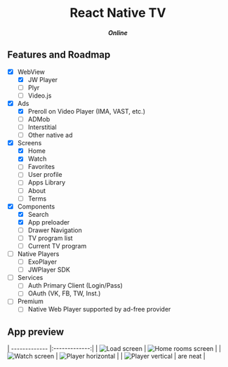 <div align="center">
  <h1>React Native TV</h1>
  <h5>Online</h5>
</div>

## Features and Roadmap

- [x] WebView
    - [x] JW Player
    - [ ] Plyr
    - [ ] Video.js
- [X] Ads
    - [x] Preroll on Video Player (IMA, VAST, etc.)
    - [ ] ADMob
    - [ ] Interstitial 
    - [ ] Other native ad
- [x] Screens
    - [x] Home
    - [x] Watch
    - [ ] Favorites
    - [ ] User profile
    - [ ] Apps Library
    - [ ] About
    - [ ] Terms
- [x] Components
    - [x] Search
    - [x] App preloader
    - [ ] Drawer Navigation
    - [ ] TV program list
    - [ ] Current TV program
- [ ] Native Players
    - [ ] ExoPlayer
    - [ ] JWPlayer SDK
- [ ] Services
    - [ ] Auth Primary Client (Login/Pass)
    - [ ] OAuth (VK, FB, TW, Inst.)
- [ ] Premium
    - [ ] Native Web Player supported by ad-free provider
    
## App preview

| ------------- |:-------------:|
| ![Load screen](screenshots/load.jpg "Load screen")      | ![Home rooms screen](screenshots/home.jpg "Home rooms screen") |
| ![Watch screen](screenshots/watch.jpg "Watch screen")     | ![Player horizontal](screenshots/player_h.jpg "Player horizontal")      |
| ![Player vertical](screenshots/player_2.jpg "Player vertical") | are neat      |
